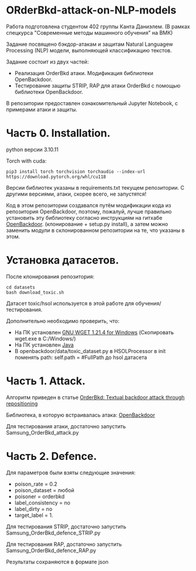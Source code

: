 # ORderBkd-attack-on-NLP-models
Работа подготовлена студентом 402 группы Канта Даниэлем. (В рамках спецкурса "Современные методы машинного обучения" на ВМК)

Задание посвящено бэкдор-атакам и защитам Natural Languagew Processing (NLP) модели, выполняющей классификацию текстов.

Задание состоит из двух частей: 
- Реализация OrderBkd атаки. Модификация библиотеки OpenBackdoor.
- Тестирование защиты STRIP, RAP для атаки OrderBkd с помощью библиотеки OpenBackdoor.

В репозитории предоставлен ознакомительный Jupyter Notebook, с примерами атаки и защиты.

# Часть 0. Installation.
python версии 3.10.11

Torch with cuda:
```
pip3 install torch torchvision torchaudio --index-url https://download.pytorch.org/whl/cu118
```
Версии библиотек указаны в requirements.txt текущем репозитории. С другими версиями, атаки, скорее всего, не запустятся!

Код в этом репозитории создавался путём модификации кода из репозитория OpenBackdoor, поэтому, пожалуй, лучше правильно установить эту библиотеку согласно инструкциям на гитхабе [OpenBackdoor](https://github.com/thunlp/OpenBackdoor). (клонирование + setup.py install), а затем можно заменить модули в склонированном репозитории на те, что указаны в этом.

# Установка датасетов.
После клонирования репозитория:
```
cd datasets
bash download_toxic.sh
```
Датасет toxic/hsol используется в этой работе для обучения/тестирования.

Дополнительно необходимо проверить, что:
- На ПК установлен [GNU WGET 1.21.4 for Windows](https://eternallybored.org/misc/wget/)  (Скопировать wget.exe в C:/Windows/)
- На ПК установлен [Java](https://java2fan.ru/)
- В openbackdoor/data/toxic_dataset.py в HSOLProcessor в init поменять path: self.path = #FullPath до hsol датасета


# Часть 1. Attack.
Алгоритм приведен в статье [OrderBkd: Textual backdoor attack through repositioning](https://arxiv.org/pdf/2402.07689)

Библиотека, в которую встраивалась атака: [OpenBackdoor](https://github.com/thunlp/OpenBackdoor)

Для тестирования атаки, достаточно запустить Samsung_OrderBkd_attack.py

# Часть 2. Defence.

Для параметров были взяты следующие значения:
- poison_rate = 0.2
- poison_dataset = любой
- poisoner = orderbkd
- label_consistency = no
- label_dirty = no
- target_label = 1.

Для тестирования STRIP, достаточно запустить Samsung_OrderBkd_defence_STRIP.py

Для тестирования RAP, достаточно запустить Samsung_OrderBkd_defence_RAP.py

Результаты сохраняются в формате json
